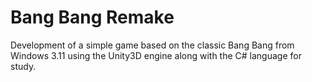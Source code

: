 # Bang Bang Remake
Development of a simple game based on the classic Bang Bang from Windows 3.11 using the Unity3D engine along with the C# language for study.
